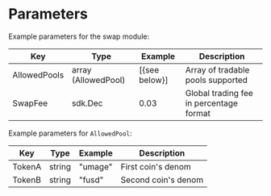 <!--
order: 5
-->

# Parameters

Example parameters for the swap module:

| Key          | Type                | Example       | Description                             |
| ------------ | ------------------- | ------------- | --------------------------------------- |
| AllowedPools | array (AllowedPool) | [{see below}] | Array of tradable pools supported       |
| SwapFee      | sdk.Dec             | 0.03          | Global trading fee in percentage format |

Example parameters for `AllowedPool`:

| Key    | Type   | Example | Description         |
| ------ | ------ | ------- | ------------------- |
| TokenA | string | "umage" | First coin's denom  |
| TokenB | string | "fusd"  | Second coin's denom |
